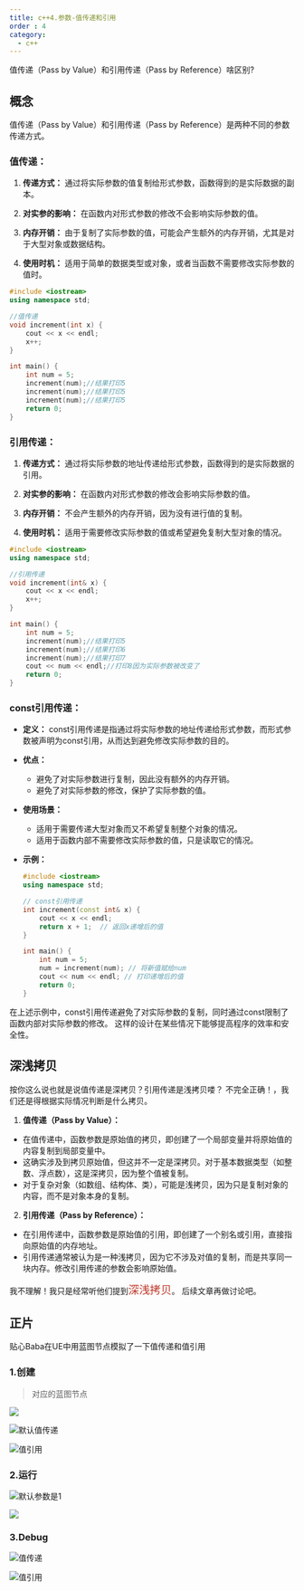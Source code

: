 ```yaml
---
title: c++4.参数-值传递和引用
order : 4
category:
  - c++
---
```


<ChatMessage avatar="../../../assets/emoji/blzt.png" :avatarWidth="40">
值传递（Pass by Value）和引用传递（Pass by Reference）啥区别?
</ChatMessage>

## 概念

<ChatMessage avatar="../../../assets/emoji/bqb (2).png" :avatarWidth="40" alignLeft>
值传递（Pass by Value）和引用传递（Pass by Reference）是两种不同的参数传递方式。
</ChatMessage>

### 值传递：

1. **传递方式：** 通过将实际参数的值复制给形式参数，函数得到的是实际数据的副本。

2. **对实参的影响：** 在函数内对形式参数的修改不会影响实际参数的值。

3. **内存开销：** 由于复制了实际参数的值，可能会产生额外的内存开销，尤其是对于大型对象或数据结构。

4. **使用时机：** 适用于简单的数据类型或对象，或者当函数不需要修改实际参数的值时。

```cpp
#include <iostream>
using namespace std;

//值传递
void increment(int x) {
	cout << x << endl;
    x++;
}

int main() {
    int num = 5;
    increment(num);//结果打印5
    increment(num);//结果打印5
    increment(num);//结果打印5
    return 0;
}
```
<GifWithButton src="../../../assets/unrealgif/vyy.gif"/>


### 引用传递：

1. **传递方式：** 通过将实际参数的地址传递给形式参数，函数得到的是实际数据的引用。

2. **对实参的影响：** 在函数内对形式参数的修改会影响实际参数的值。

3. **内存开销：** 不会产生额外的内存开销，因为没有进行值的复制。

4. **使用时机：** 适用于需要修改实际参数的值或希望避免复制大型对象的情况。

```cpp
#include <iostream>
using namespace std;

//引用传递
void increment(int& x) {
	cout << x << endl;
    x++;
}

int main() {
    int num = 5;
    increment(num);//结果打印5
    increment(num);//结果打印6
    increment(num);//结果打印7
    cout << num << endl;//打印8因为实际参数被改变了
    return 0;
}
```

<GifWithButton src="../../../assets/unrealgif/vyy2.gif"/>


### const引用传递：

- **定义：** const引用传递是指通过将实际参数的地址传递给形式参数，而形式参数被声明为const引用，从而达到避免修改实际参数的目的。

- **优点：**
  - 避免了对实际参数进行复制，因此没有额外的内存开销。
  - 避免了对实际参数的修改，保护了实际参数的值。

- **使用场景：**
  - 适用于需要传递大型对象而又不希望复制整个对象的情况。
  - 适用于函数内部不需要修改实际参数的值，只是读取它的情况。

- **示例：**
  ```cpp
  #include <iostream>
  using namespace std;

  // const引用传递
  int increment(const int& x) {
      cout << x << endl;
      return x + 1;  // 返回x递增后的值
  }

  int main() {
      int num = 5;
      num = increment(num); // 将新值赋给num
      cout << num << endl; // 打印递增后的值
      return 0;
  }
  ```

<GifWithButton src="../../../assets/unrealgif/vyy3.gif"/>

在上述示例中，const引用传递避免了对实际参数的复制，同时通过const限制了函数内部对实际参数的修改。
这样的设计在某些情况下能够提高程序的效率和安全性。

## 深浅拷贝

<ChatMessage avatar="../../../assets/emoji/bqb (4).png" :avatarWidth="40">
按你这么说也就是说值传递是深拷贝？引用传递是浅拷贝喽？
</ChatMessage>

<ChatMessage avatar="../../../assets/emoji/bqb (6).png" :avatarWidth="40" alignLeft>
不完全正确！，我们还是得根据实际情况判断是什么拷贝。
</ChatMessage>

1. **值传递（Pass by Value）：**
  - 在值传递中，函数参数是原始值的拷贝，即创建了一个局部变量并将原始值的内容复制到局部变量中。
  - 这确实涉及到拷贝原始值，但这并不一定是深拷贝。对于基本数据类型（如整数、浮点数），这是深拷贝，因为整个值被复制。
  - 对于复杂对象（如数组、结构体、类），可能是浅拷贝，因为只是复制对象的内容，而不是对象本身的复制。

2. **引用传递（Pass by Reference）：**
  - 在引用传递中，函数参数是原始值的引用，即创建了一个别名或引用，直接指向原始值的内存地址。
  - 引用传递通常被认为是一种浅拷贝，因为它不涉及对值的复制，而是共享同一块内存。修改引用传递的参数会影响原始值。



<ChatMessage avatar="../../../assets/emoji/hx.png" :avatarWidth="40">
我不理解！我只是经常听他们提到<span style="color: #c0392b;font-size: 1.2rem">深浅拷贝</span>。
</ChatMessage>

<ChatMessage avatar="../../../assets/emoji/bqb (6).png" :avatarWidth="40" alignLeft>
后续文章再做讨论吧。
</ChatMessage>

## 正片

<ChatMessage avatar="../../../assets/emoji/bqb (6).png" :avatarWidth="40" alignLeft>
贴心Baba在UE中用蓝图节点模拟了一下值传递和值引用
</ChatMessage>

### 1.创建

>对应的蓝图节点

![](..%2Fassets%2Freferenceorvalue.png)

![默认值传递](..%2Fassets%2Fvalueblueprint.png)

![值引用](..%2Fassets%2Freferenceblueprint.png)

### 2.运行

![默认参数是1](..%2Fassets%2Frunreference.gif)

![](..%2Fassets%2Freferenceerrorcpp.png)

### 3.Debug

![值传递](..%2Fassets%2Frunvaluegif.gif)

![值引用](..%2Fassets%2Frunreferencegif.gif)
